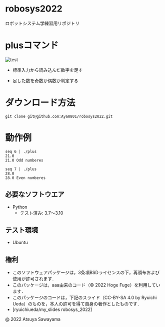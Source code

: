 # robosys2022
ロボットシステム学練習用リポジトリ

# plusコマンド
![test](https://github.com/Aya0801/robo2022/actions/workflows/test.yml/badge.svg)


* 標準入力から読み込んだ数字を足す

* 足した数を奇数か偶数か判定する

# ダウンロード方法
```
git clone git@github.com:Aya0801/robosys2022.git

```

# 動作例
```
seq 6 | ./plus
21.0
21.0 Odd numberes

seq 7 | ./plus
28.0
28.0 Even numberes

```
## 必要なソフトウエア
* Python
  * テスト済み: 3.7～3.10

## テスト環境
* Ubuntu

## 権利
 * このソフトウェアパッケージは，3条項BSDライセンスの下，再頒布および使用が許可されます．
 * このパッケージは，aaa由来のコード（© 2022 Hoge Fuge）を利用しています．
 * このパッケージのコードは，下記のスライド（CC-BY-SA 4.0 by Ryuichi Ueda）のものを，本人の許可を得て自身の著作としたものです．
 * [ryuichiueda/my_slides robosys_2022]


@ 2022 Atsuya Sawayama

